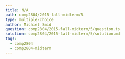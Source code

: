 ```yaml
---
title: N/A
path: comp2804/2015-fall-midterm/5
type: multiple-choice
author: Michiel Smid
question: comp2804/2015-fall-midterm/5/question.ts
solution: comp2804/2015-fall-midterm/5/solution.md
tags:
  - comp2804
  - comp2804-midterm
---
```

